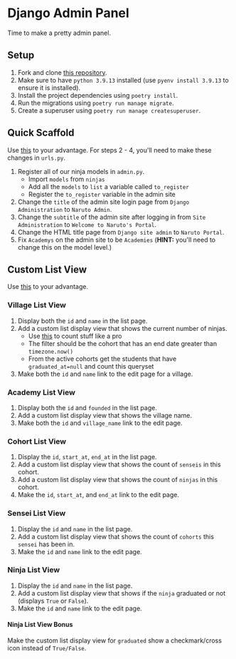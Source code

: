 # Django Admin Panel

Time to make a pretty admin panel.

## Setup

1. Fork and clone [this repository](https://github.com/JoinCODED/TASK-Masterclass-M12-Django-Admin).
2. Make sure to have `python 3.9.13` installed (use `pyenv install 3.9.13` to ensure it is installed).
3. Install the project dependencies using `poetry install`.
4. Run the migrations using `poetry run manage migrate`.
5. Create a superuser using `poetry run manage createsuperuser`.

## Quick Scaffold

Use [this](https://docs.djangoproject.com/en/4.0/ref/contrib/admin/) to your advantage. For steps 2 - 4, you'll need to make these changes in `urls.py`.

1. Register all of our ninja models in `admin.py`.
   - Import `models` from `ninjas`
   - Add all the `models` to `list` a variable called `to_register`
   - Register the `to_register` variable in the admin site
2. Change the `title` of the admin site login page from `Django Administration` to `Naruto Admin`.
3. Change the `subtitle` of the admin site after logging in from `Site Administration` to `Welcome to Naruto's Portal`.
4. Change the HTML title page from `Django site admin` to `Naruto Portal`.
5. Fix `Academys` on the admin site to be `Academies` (**HINT:** you'll need to change this on the model level.)

## Custom List View

Use [this](https://docs.djangoproject.com/en/4.0/ref/contrib/admin/) to your advantage.

### Village List View

1. Display both the `id` and `name` in the list page.
2. Add a custom list display view that shows the current number of ninjas.
   - Use [this](https://docs.djangoproject.com/en/4.0/ref/models/querysets/#count) to count stuff like a pro
   - The filter should be the cohort that has an end date greater than `timezone.now()`
   - From the active cohorts get the students that have `graduated_at=null` and count this queryset
3. Make both the `id` and `name` link to the edit page for a village.

### Academy List View

1. Display both the `id` and `founded` in the list page.
2. Add a custom list display view that shows the village name.
3. Make both the `id` and `village_name` link to the edit page.

### Cohort List View

1. Display the `id`, `start_at`, `end_at` in the list page.
2. Add a custom list display view that shows the count of `senseis` in this cohort.
3. Add a custom list display view that shows the count of `ninjas` in this cohort.
4. Make the `id`, `start_at`, and `end_at` link to the edit page.

### Sensei List View

1. Display the `id` and `name` in the list page.
2. Add a custom list display view that shows the count of `cohorts` this `sensei` has been in.
3. Make the `id` and `name` link to the edit page.

### Ninja List View

1. Display the `id` and `name` in the list page.
2. Add a custom list display view that shows if the `ninja` graduated or not (displays `True` or `False`).
3. Make the `id` and `name` link to the edit page.

#### Ninja List View Bonus

Make the custom list display view for `graduated` show a checkmark/cross icon instead of `True/False`.
